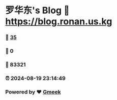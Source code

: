 # 罗华东's Blog :link: https://blog.ronan.us.kg 
### :page_facing_up: [35](https://blog.ronan.us.kg/tag.html) 
### :speech_balloon: 0 
### :hibiscus: 83321 
### :alarm_clock: 2024-08-19 23:14:49 
### Powered by :heart: [Gmeek](https://github.com/Meekdai/Gmeek)
